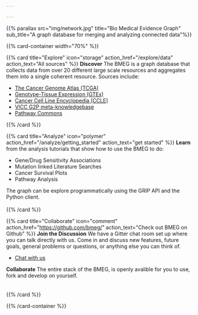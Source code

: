```yaml
---

---
```


{{% parallax src="img/network.jpg" title="Bio Medical Evidence Graph" sub_title="A graph database for merging and analyzing connected data"%}}

{{% card-container width="70%" %}}

{{% card title="Explore" icon="storage"
    action_href="/explore/data" action_text="All sources"
%}}
**Discover** The BMEG is a graph database that collects data from over 20 different large scale
resources and aggregates them into a single coherent resource. Sources include:

 - [The Cancer Genome Atlas (TCGA)](https://cancergenome.nih.gov/)
 - [Genotype-Tissue Expression (GTEx)](https://gtexportal.org/home/)
 - [Cancer Cell Line Encyclopedia (CCLE)](https://portals.broadinstitute.org/ccle)
 - [VICC G2P meta-knowledgebase](https://search.cancervariants.org/)
 - [Pathway Commons](https://pathwaycommons.org)
 
{{% /card %}}

{{% card title="Analyze" icon="polymer"
    action_href="/analyze/getting_started" action_text="get started"
%}}
**Learn** from the analysis tutorials that show how to use the BMEG to do:

 - Gene/Drug Sensitivity Associations
 - Mutation linked Literature Searches
 - Cancer Survival Plots
 - Pathway Analysis

The graph can be explore programmatically using the GRIP API and the Python client.
</br>
</br>
{{% /card %}}


{{% card title="Collaborate" icon="comment"
    action_href="https://github.com/bmeg/" action_text="Check out BMEG on Github"
%}}
**Join the Discussion**
We have a Gitter chat room set up where you can talk directly with us. Come in and discuss new features, future goals, general problems or questions, or anything else you can think of.

 - <a target="_blank" href="https://gitter.im/bmeg/">Chat with us</a>

**Collaborate**
The entire stack of the BMEG, is openly avalible for you to use, fork and develop on yourself.
</br>
</br>
</br>
{{% /card %}}

{{% /card-container %}}

